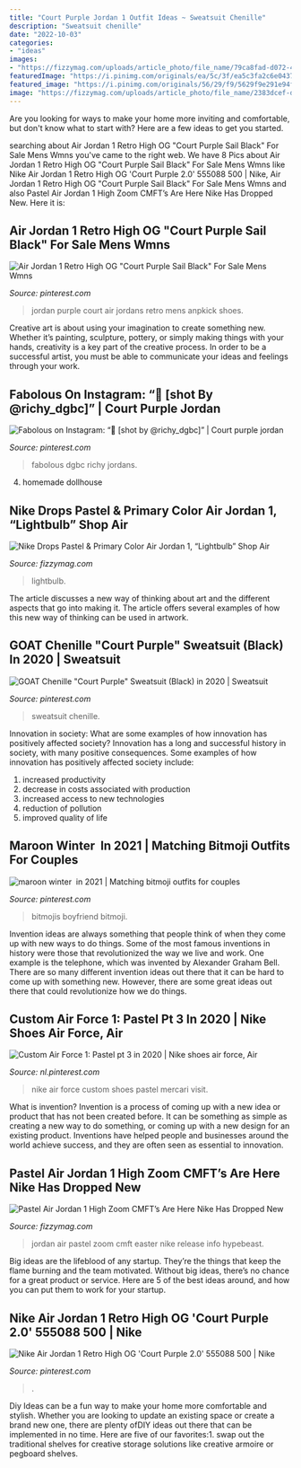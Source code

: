 ```yaml
---
title: "Court Purple Jordan 1 Outfit Ideas ~ Sweatsuit Chenille"
description: "Sweatsuit chenille"
date: "2022-10-03"
categories:
- "ideas"
images:
- "https://fizzymag.com/uploads/article_photo/file_name/79ca8fad-d072-47f9-bcb9-0a73b779418e/nike-drops-pastel-primary-color-air-jordan-1-lightbulb-article-sneaker-preview-image-fizzymag7.jpg"
featuredImage: "https://i.pinimg.com/originals/ea/5c/3f/ea5c3fa2c6e0437c4d6697396b278d4b.jpg"
featured_image: "https://i.pinimg.com/originals/56/29/f9/5629f9e291e94fb726012ee3f473f056.jpg"
image: "https://fizzymag.com/uploads/article_photo/file_name/2383dcef-d3d6-4060-bed2-4a215b52cf62/air-jordan-1-zoom-high-cmft-easter-02.jpg"
---
```



Are you looking for ways to make your home more inviting and comfortable, but don't know what to start with? Here are a few ideas to get you started. 

	

		
searching about Air Jordan 1 Retro High OG &quot;Court Purple Sail Black&quot; For Sale Mens Wmns you've came to the right web. We have 8 Pics about Air Jordan 1 Retro High OG &quot;Court Purple Sail Black&quot; For Sale Mens Wmns like Nike Air Jordan 1 Retro High OG &#039;Court Purple 2.0&#039; 555088 500 | Nike, Air Jordan 1 Retro High OG &quot;Court Purple Sail Black&quot; For Sale Mens Wmns and also Pastel Air Jordan 1 High Zoom CMFT’s Are Here Nike Has Dropped New. Here it is:
		
    
## Air Jordan 1 Retro High OG &quot;Court Purple Sail Black&quot; For Sale Mens Wmns

<img loading=lazy src="https://i.pinimg.com/736x/96/c7/8e/96c78e3a0db6c0ee833c873a74fb1285.jpg" onerror="this.onerror=null;this.src='https://tse2.mm.bing.net/th?id=OIP.3oPlFRapieYX5YD5L661AAHaJQ&amp;pid=15.1';" alt="Air Jordan 1 Retro High OG &quot;Court Purple Sail Black&quot; For Sale Mens Wmns">

_Source: pinterest.com_

>jordan purple court air jordans retro mens anpkick shoes. 

	

Creative art is about using your imagination to create something new. Whether it’s painting, sculpture, pottery, or simply making things with your hands, creativity is a key part of the creative process. In order to be a successful artist, you must be able to communicate your ideas and feelings through your work.

    
## Fabolous On Instagram: “👑 [shot By @richy_dgbc]” | Court Purple Jordan

<img loading=lazy src="https://i.pinimg.com/736x/9e/71/14/9e7114323f8323f7a4eb4de71d801c6d.jpg" onerror="this.onerror=null;this.src='https://tse4.mm.bing.net/th?id=OIP.Eejkf6Gr0hPbKIlZDCzbPgHaI5&amp;pid=15.1';" alt="Fabolous on Instagram: “👑 [shot by @richy_dgbc]” | Court purple jordan">

_Source: pinterest.com_

>fabolous dgbc richy jordans. 

	

4. homemade dollhouse

    
## Nike Drops Pastel &amp; Primary Color Air Jordan 1, “Lightbulb” Shop Air

<img loading=lazy src="https://fizzymag.com/uploads/article_photo/file_name/79ca8fad-d072-47f9-bcb9-0a73b779418e/nike-drops-pastel-primary-color-air-jordan-1-lightbulb-article-sneaker-preview-image-fizzymag7.jpg" onerror="this.onerror=null;this.src='https://tse1.mm.bing.net/th?id=OIP.UeIuJUFNxMF5BqmPL_N7RAHaE8&amp;pid=15.1';" alt="Nike Drops Pastel &amp; Primary Color Air Jordan 1, “Lightbulb” Shop Air">

_Source: fizzymag.com_

>lightbulb. 

	

The article discusses a new way of thinking about art and the different aspects that go into making it. The article offers several examples of how this new way of thinking can be used in artwork.

    
## GOAT Chenille &quot;Court Purple&quot; Sweatsuit (Black) In 2020 | Sweatsuit

<img loading=lazy src="https://i.pinimg.com/736x/da/d3/14/dad314f8ee05da2a2ed6d673a0564849.jpg" onerror="this.onerror=null;this.src='https://tse4.mm.bing.net/th?id=OIP.s0XHqexyKrwbCgtPT4sXrwHaHa&amp;pid=15.1';" alt="GOAT Chenille &quot;Court Purple&quot; Sweatsuit (Black) in 2020 | Sweatsuit">

_Source: pinterest.com_

>sweatsuit chenille. 

	

Innovation in society: What are some examples of how innovation has positively affected society?
Innovation has a long and successful history in society, with many positive consequences. Some examples of how innovation has positively affected society include: 
1. increased productivity 
2. decrease in costs associated with production 
3. increased access to new technologies 
4. reduction of pollution 
5. improved quality of life 

    
## Maroon Winter ️ In 2021 | Matching Bitmoji Outfits For Couples

<img loading=lazy src="https://i.pinimg.com/originals/ea/5c/3f/ea5c3fa2c6e0437c4d6697396b278d4b.jpg" onerror="this.onerror=null;this.src='https://tse3.mm.bing.net/th?id=OIP.KHlYU8v6PJ1DynTP2udg0QHaQA&amp;pid=15.1';" alt="maroon winter ️ in 2021 | Matching bitmoji outfits for couples">

_Source: pinterest.com_

>bitmojis boyfriend bitmoji. 

	

Invention ideas are always something that people think of when they come up with new ways to do things. Some of the most famous inventions in history were those that revolutionized the way we live and work. One example is the telephone, which was invented by Alexander Graham Bell. There are so many different invention ideas out there that it can be hard to come up with something new. However, there are some great ideas out there that could revolutionize how we do things.

    
## Custom Air Force 1: Pastel Pt 3 In 2020 | Nike Shoes Air Force, Air

<img loading=lazy src="https://i.pinimg.com/originals/56/29/f9/5629f9e291e94fb726012ee3f473f056.jpg" onerror="this.onerror=null;this.src='https://tse3.mm.bing.net/th?id=OIP.wh73kQhNALkgxa8eE1dqqwHaLA&amp;pid=15.1';" alt="Custom Air Force 1: Pastel pt 3 in 2020 | Nike shoes air force, Air">

_Source: nl.pinterest.com_

>nike air force custom shoes pastel mercari visit. 

	

What is invention?
Invention is a process of coming up with a new idea or product that has not been created before. It can be something as simple as creating a new way to do something, or coming up with a new design for an existing product. Inventions have helped people and businesses around the world achieve success, and they are often seen as essential to innovation.

    
## Pastel Air Jordan 1 High Zoom CMFT’s Are Here Nike Has Dropped New

<img loading=lazy src="https://fizzymag.com/uploads/article_photo/file_name/2383dcef-d3d6-4060-bed2-4a215b52cf62/air-jordan-1-zoom-high-cmft-easter-02.jpg" onerror="this.onerror=null;this.src='https://tse1.mm.bing.net/th?id=OIP.Vn0iJCy6TKKimyNP5K7zSwHaE8&amp;pid=15.1';" alt="Pastel Air Jordan 1 High Zoom CMFT’s Are Here Nike Has Dropped New">

_Source: fizzymag.com_

>jordan air pastel zoom cmft easter nike release info hypebeast. 

	

Big ideas are the lifeblood of any startup. They’re the things that keep the flame burning and the team motivated. Without big ideas, there’s no chance for a great product or service. Here are 5 of the best ideas around, and how you can put them to work for your startup.

    
## Nike Air Jordan 1 Retro High OG &#039;Court Purple 2.0&#039; 555088 500 | Nike

<img loading=lazy src="https://i.pinimg.com/originals/50/16/ce/5016ce9e5c1eeff27f1852fd552931e8.jpg" onerror="this.onerror=null;this.src='https://tse3.mm.bing.net/th?id=OIP._tQrjjvddbeiVOL4V1bpFgHaHa&amp;pid=15.1';" alt="Nike Air Jordan 1 Retro High OG &#039;Court Purple 2.0&#039; 555088 500 | Nike">

_Source: pinterest.com_

>. 

	

Diy Ideas can be a fun way to make your home more comfortable and stylish. Whether you are looking to update an existing space or create a brand new one, there are plenty ofDIY ideas out there that can be implemented in no time. Here are five of our favorites:1. swap out the traditional shelves for creative storage solutions like creative armoire or pegboard shelves.
